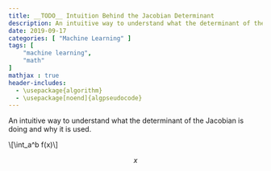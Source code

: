 ```yaml
---
title: __TODO__ Intuition Behind the Jacobian Determinant
description: An intuitive way to understand what the determinant of the Jacboian is doing and why it is used.
date: 2019-09-17
categories: [ "Machine Learning" ]
tags: [
    "machine learning",
    "math"
]
mathjax : true
header-includes:
  - \usepackage{algorithm}
  - \usepackage[noend]{algpseudocode}
---
```


An intuitive way to understand what the determinant of the Jacobian is doing and why it is used.
<!--more-->


\\[\int_a^b f(x)\\]


$$
x
$$
